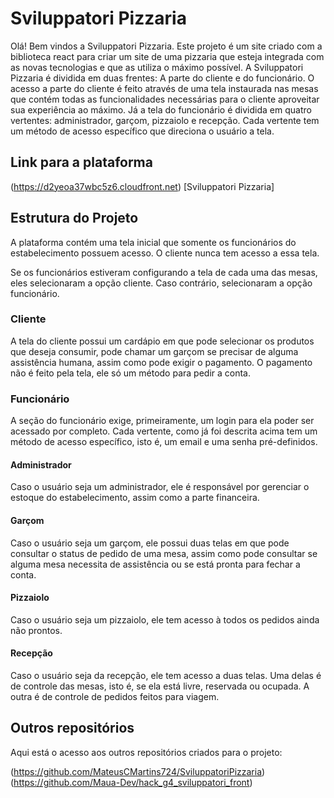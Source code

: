 # Sviluppatori Pizzaria

Olá! Bem vindos a Sviluppatori Pizzaria. Este projeto é um site criado com a biblioteca react para criar um site de uma pizzaria que esteja integrada com as novas tecnologias e que as utiliza o máximo possível.
A Sviluppatori Pizzaria é dividida em duas frentes: A parte do cliente e do funcionário. O acesso a parte do cliente é feito através de uma tela instaurada nas mesas que contém todas as funcionalidades necessárias para o cliente aproveitar sua experiência ao máximo. Já a tela do funcionário é dividida em quatro vertentes: administrador, garçom, pizzaiolo e recepção. Cada vertente tem um método de acesso específico que direciona o usuário a tela.

## Link para a plataforma

(https://d2yeoa37wbc5z6.cloudfront.net)
[Sviluppatori Pizzaria]


## Estrutura do Projeto

A plataforma contém uma tela inicial que somente os funcionários do estabelecimento possuem acesso. O cliente nunca tem acesso a essa tela.

Se os funcionários estiveram configurando a tela de cada uma das mesas, eles selecionaram a opção cliente. Caso contrário, selecionaram a opção funcionário.

### Cliente

A tela do cliente possui um cardápio em que pode selecionar os produtos que deseja consumir, pode chamar um garçom se precisar de alguma assistência humana, assim como pode exigir o pagamento. O pagamento não é feito pela tela, ele só um método para pedir a conta.

### Funcionário

A seção do funcionário exige, primeiramente, um login para ela poder ser acessado por completo. Cada vertente, como já foi descrita acima tem um método de acesso específico, isto é, um email e uma senha pré-definidos.

#### Administrador

Caso o usuário seja um administrador, ele é responsável por gerenciar o estoque do estabelecimento, assim como a parte financeira.

#### Garçom

Caso o usuário seja um garçom, ele possui duas telas em que pode consultar o status de pedido de uma mesa, assim como pode consultar se alguma mesa necessita de assistência ou se está pronta para fechar a conta.

#### Pizzaiolo

Caso o usuário seja um pizzaiolo, ele tem acesso à todos os pedidos ainda não prontos.

#### Recepção
Caso o usuário seja da recepção, ele tem acesso a duas telas. Uma delas é de controle das mesas, isto é, se ela está livre, reservada ou ocupada. A outra é de controle de pedidos feitos para viagem.

## Outros repositórios
Aqui está o acesso aos outros repositórios criados para o projeto:

(https://github.com/MateusCMartins724/SviluppatoriPizzaria)
(https://github.com/Maua-Dev/hack_g4_sviluppatori_front)

